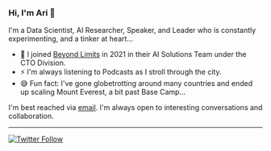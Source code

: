 ### Hi, I'm Ari 👋

I'm a Data Scientist, AI Researcher, Speaker, and Leader who is constantly experimenting, and a tinker at heart... 
- 🔭 I joined [Beyond Limits](https://beyond.ai) in 2021 in their AI Solutions Team under the CTO Division.
- ⚡ I'm always listening to Podcasts as I stroll through the city.
- 😅 Fun fact: I've gone globetrotting around many countries and ended up scaling Mount Everest, a bit past Base Camp...

I'm best reached via [email](mailto:akamlani@gmail.com). I'm always open to interesting conversations and collaboration.

---
[![Twitter Follow](https://img.shields.io/twitter/follow/chipro?label=Follow&style=social)](https://twitter.com/akamlani)

<!--
**akamlani/akamlani** is a ✨ _special_ ✨ repository because its `README.md` (this file) appears on your GitHub profile.

Here are some ideas to get you started:

- 🔭 I’m currently working on ...
- 🌱 I’m currently learning ...
- 👯 I’m looking to collaborate on ...
- 🤔 I’m looking for help with ...
- 💬 Ask me about ...
- 📫 How to reach me: ...
- 😄 Pronouns: ...
- ⚡ Fun fact: ...
-->
